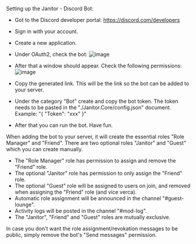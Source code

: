 Setting up the Janitor - Discord Bot:

- Got to the Discord developer portal: https://discord.com/developers
- Sign in with your account.
- Create a new application.
- Under OAuth2, check the bot:
![image](https://github.com/Fabloans/Janitor/assets/93011108/0c6414dd-92a9-4cca-8543-dc8d5dfda365)
- After that a window should appear. Check the following permissions:
![image](https://github.com/Fabloans/Janitor/assets/28175673/be634b00-f3dc-4c97-89c1-852b16d829be)

- Copy the generated link. This will be the link so the bot can be added to your server.

- Under the category "Bot" create and copy the bot token. The token needs to be pasted in the "./Janitor.Core/config.json" document.
Example: "{
	"Token": "xxx"
}"

- After that you can run the bot. Have fun.

When adding the bot to your server, it will create the essential roles "Role Manager" and "Friend".
There are two optional roles "Janitor" and "Guest" which you can create manually.

- The "Role Manager" role has permission to assign and remove the "Friend" role.
- The optional "Janitor" role has permission to only assign the "Friend" role.
- The optional "Guest" role will be assigned to users on join, and removed when assigning the "Friend" role (and vice verca).
- Automatic role assignment will be announced in the channel "#guest-lounge".
- Activity logs will be posted in the channel "#mod-log".
- The "Janitor", "Friend" and "Guest" roles are mutually exclusive.

In case you don't want the role assignment/revokation messages to be public, simply remove the bot's "Send messages" permission.

